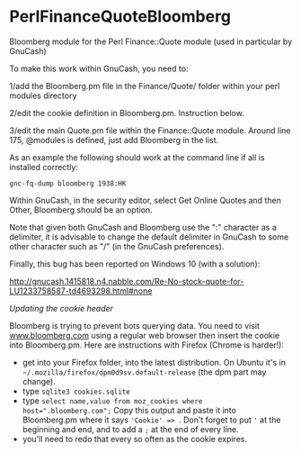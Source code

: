 # PerlFinanceQuoteBloomberg
Bloomberg module for the Perl Finance::Quote module (used in particular by GnuCash)

To make this work within GnuCash, you need to:

1/add the Bloomberg.pm file in the Finance/Quote/ folder within your perl modules directory

2/edit the cookie definition in Bloomberg.pm. Instruction below.

3/edit the main Quote.pm file within the Finance::Quote module. Around line 175, @modules is defined, just add Bloomberg in the list.

As an example the following should work at the command line if all is installed correctly:

    gnc-fq-dump bloomberg 1938:HK

Within GnuCash, in the security editor, select Get Online Quotes and then Other, Bloomberg should be an option.

Note that given both GnuCash and Bloomberg use the ":" character as a delimiter, it is advisable to change the default delimiter in GnuCash to some other character such as "/" (in the GnuCash preferences).

Finally, this bug has been reported on Windows 10 (with a solution):

http://gnucash.1415818.n4.nabble.com/Re-No-stock-quote-for-LU1233758587-td4693298.html#none

*Updating the cookie header*

Bloomberg is trying to prevent bots querying data. You need to visit www.bloomberg.com using a regular web browser then insert the cookie into Bloomberg.pm. Here are instructions with Firefox (Chrome is harder!):

- get into your Firefox folder, into the latest distribution. On Ubuntu it's in `~/.mozilla/firefox/dpm0d9sv.default-release` (the dpm part may change).
- type `sqlite3 cookies.sqlite`
- type `select name,value from moz_cookies where host=".bloomberg.com";` Copy this output and paste it into Bloomberg.pm where it says `'Cookie' => `. Don't forget to put `'` at the beginning and end, and to add a `;` at the end of every line.
- you'll need to redo that every so often as the cookie expires.
